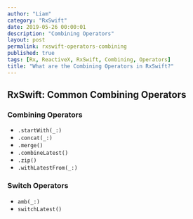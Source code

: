 ```yaml
---
author: "Liam"
category: "RxSwift"
date: 2019-05-26 00:00:01
description: "Combining Operators"
layout: post
permalink: rxswift-operators-combining
published: true
tags: [Rx, ReactiveX, RxSwift, Combining, Operators]
title: "What are the Combining Operators in RxSwift?"
---
```


## RxSwift: Common Combining Operators

### Combining Operators
- `.startWith(_:)`
- `.concat(_:)`
- `.merge()`
- `.combineLatest()`
- `.zip()`
- `.withLatestFrom(_:)`

### Switch Operators
- `amb(_:)`
- `switchLatest()`
